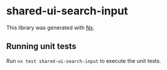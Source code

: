 # shared-ui-search-input

This library was generated with [Nx](https://nx.dev).

## Running unit tests

Run `nx test shared-ui-search-input` to execute the unit tests.
